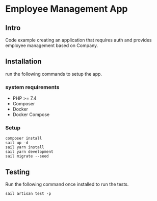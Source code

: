# Employee Management App

## Intro

Code example creating an application that requires auth and provides employee management based on Company.

## Installation

run the following commands to setup the app.

### system requirements

-   PHP >= 7.4
-   Composer
-   Docker
-   Docker Compose

### Setup

```
composer install
sail up -d
sail yarn install
sail yarn development
sail migrate --seed
```

## Testing

Run the following command once installed to run the tests.

`sail artisan test -p`

